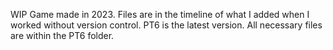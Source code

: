 WIP Game made in 2023. Files are in the timeline of what I added when I worked without version control. PT6 is the latest version. All necessary files are within the PT6 folder.
